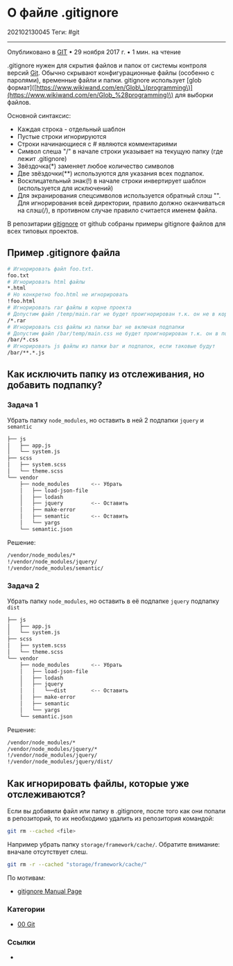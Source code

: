 # О файле .gitignore

202102130045
Теги: #git
___

Опубликовано в [GIT](https://tyapk.ru/blog/category/git) • 29 ноября 2017 г. • 1 мин. на чтение

.gitignore нужен для скрытия файлов и папок от системы контроля версий [Git](http://tyapk.ru/blog/post/learning-git). Обычно скрывают конфигурационные файлы \(особенно с паролями\), временные файли и папки. gitignore использует \[glob формат\]\([https://www.wikiwand.com/en/Glob\_\(programming\)](https://www.wikiwand.com/en/Glob_%28programming)\) для выборки файлов.

Основной синтаксис:

* Каждая строка - отдельный шаблон
* Пустые строки игнорируются
* Строки начинающиеся с \# являются комментариями
* Символ слеша "/" в начале строки указывает на текущую папку \(где лежит .gitignore\)
* Звёздочка\(\*\) заменяет любое количество символов
* Две звёздочки\(\*\*\) используются для указания всех подпапок.
* Восклицательный знак\(!\) в начале строки инвертирует шаблон \(используется для исключений\)
* Для экранирования спецсимволов используется обратный слэш "\". Для игнорирования всей директории, правило должно оканчиваться на слэш\(/\), в противном случае правило считается именем файла.

В репозитарии [gitignore](https://github.com/github/gitignore) от github собраны примеры gitignore файлов для всех типовых проектов.

## Пример .gitignore файла

```bash
# Игнорировать файл foo.txt.
foo.txt
# Игнорировать html файлы
*.html
# Но конкретно foo.html не игнорировать
!foo.html
# Игнорировать rar файлы в корне проекта
# Допустим файл /temp/main.rar не будет проигнорирован т.к. он не в корне
/*.rar
# Игнорировать css файлы из папки bar не включая подпапки
# Допустим файл /bar/temp/main.css не будет проигнорирован т.к. он в подпапке temp
/bar/*.css
# Игнорировать js файлы из папки bar и подпапок, если таковые будут
/bar/**.*.js
```

## Как исключить папку из отслеживания, но добавить подпапку?

### Задача 1

Убрать папку `node_modules`, но оставить в ней 2 подпапки `jquery` и `semantic`

```bash
├── js
│   ├── app.js
│   └── system.js
├── scss
│   ├── system.scss
│   └── theme.scss
└── vendor
    ├── node_modules       <-- Убрать
    │   ├── load-json-file
    │   ├── lodash
    │   ├── jquery         <-- Оставить
    │   ├── make-error
    │   ├── semantic       <-- Оставить
    │   └── yargs
    └── semantic.json
```

Решение:

```bash
/vendor/node_modules/*
!/vendor/node_modules/jquery/
!/vendor/node_modules/semantic/
```

### Задача 2

Убрать папку `node_modules`, но оставить в её подпапке `jquery` подпапку `dist`

```bash
├── js
│   ├── app.js
│   └── system.js
├── scss
│   ├── system.scss
│   └── theme.scss
└── vendor
    ├── node_modules       <-- Убрать
    │   ├── load-json-file
    │   ├── lodash
    │   ├── jquery
    │   │   └──dist        <-- Оставить
    │   ├── make-error
    │   ├── semantic
    │   └── yargs
    └── semantic.json
```

Решение:

```bash
/vendor/node_modules/*
/vendor/node_modules/jquery/*
!/vendor/node_modules/jquery/
!/vendor/node_modules/jquery/dist/
```

## Как игнорировать файлы, которые уже отслеживаются?

Если вы добавили файл или папку в .gitignore, после того как они попали в репозиторий, то их необходимо удалить из репозитория командой:

```bash
git rm --cached <file>
```

Например убрать папку `storage/framework/cache/`. Обратите внимание: вначале отсутствует слеш.

```bash
git rm -r --cached "storage/framework/cache/"
```

По мотивам:

* [gitignore Manual Page](https://www.kernel.org/pub/software/scm/git/docs/gitignore.html)

### Категории

- [00 Git](00%20Git.md)

### Ссылки

- 